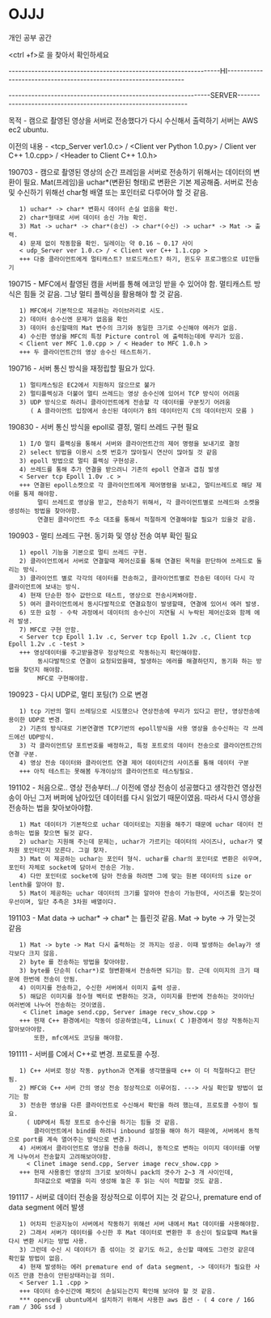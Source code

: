 # OJJJ
개인 공부 공간


<ctrl +f>로 <branch name>을 찾아서 확인하세요

-----------------------------------------------------------------HI-----------------------------------------------------------------

--------------------------------------------------------------SERVER--------------------------------------------------------------

목적 - 캠으로 촬영된 영상을 서버로 전송했다가 다시 수신해서 출력하기
       서버는 AWS ec2 ubuntu.
       
이전의 내용 - <tcp_Server ver1.0.c> / <Client ver Python 1.0.py> / Client ver C++ 1.0.cpp> / <Header to Client C++ 1.0.h>

190703 - 캠으로 촬영된 영상의 순간 프레임을 서버로 전송하기 위해서는 데이터의 변환이 필요. 
         Mat(프레임)을 uchar*(변환된 형태)로 변환은 기본 제공해줌.
         서버로 전송및 수신하기 위해선 char형 배열 또는 포인터로 다루어야 할 것 같음.
       
       1) uchar* -> char* 변화시 데이터 손실 없음을 확인. 
       2) char*형태로 서버 데이터 송신 가능 확인.
       3) Mat -> uchar* -> char*(송신) -> char*(수신) -> uchar* -> Mat -> 출력.
       4) 문제 없이 작동함을 확인. 딜레이는 약 0.16 ~ 0.17 사이
       < udp_Server ver 1.0.c> / < Client ver C++ 1.1.cpp >
       +++ 다중 클라이언트에게 멀티캐스트? 브로드캐스트? 하기, 윈도우 프로그램으로 UI만들기 
       
       
190715 - MFC에서 촬영된 캠을 서버를 통해 에코잉 받을 수 있어야 함.
         멀티캐스트 방식은 힘들 것 같음. 그냥 멀티 플렉싱을 활용해야 할 것 같음.

       1) MFC에서 기본적으로 제공하는 라이브러리로 시도.
       2) 데이터 송수신엔 문제가 없음을 확인
       3) 데이터 송신할때의 Mat 변수의 크기와 동일한 크기로 수신해야 에러가 없음.
       4) 수신한 영상을 MFC의 특정 Picture control 에 출력하는데에 무리가 있음.
       < Client ver MFC 1.0.cpp > / < Header to MFC 1.0.h >
       +++ 두 클라이언트간의 영상 송수신 테스트하기.
       
190716 - 서버 통신 방식을 재정립할 필요가 있다.

       1) 멀티캐스팅은 EC2에서 지원하지 않으므로 불가
       2) 멀티플렉싱과 더불어 멀티 쓰레드는 영상 송수신에 있어서 TCP 방식이 어려움
       3) UDP 방식으로 하려니 클라이언트에게 전송할 각 데이터를 구분짓기 어려움
          ( A 클라이언트 입장에서 송신된 데이터가 B의 데이터인지 C의 데이터인지 모름 )
          
190830 - 서버 통신 방식을 epoll로 결정, 멀티 쓰레드 구현 필요
       
       1) I/O 멀티 플랙싱을 통해서 서버와 클라이언트간의 제어 명령을 보내기로 결정
       2) select 방법을 이용시 소켓 번호가 많아질시 연산이 많아질 것 같음
       3) epoll 방법으로 멀티 플렉싱 구현성공.
       4) 쓰레드를 통해 추가 연결을 받으려니 기존의 epoll 연결과 겹침 발생
       < Server tcp Epoll 1.0v .c >
       +++ 연결된 epoll소켓으로 각 클라이언트에게 제어명령을 보내고, 멀티쓰레드로 해당 제어를 통제 해야함.
            멀티 쓰레드로 영상을 받고, 전송하기 위해서, 각 클라이언트별로 쓰레드와 소켓을 생성하는 방법을 찾아야함.
            연결된 클라이언트 주소 대조를 통해서 적절하게 연결해야할 필요가 있을것 같음.
               
190903 - 멀티 쓰레드 구현. 동기화 및 영상 전송 여부 확인 필요

       1) epoll 기능을 기본으로 멀티 쓰레드 구현.
       2) 클라이언트에서 서버로 연결할때 제어신호를 통해 연결된 목적을 판단하여 쓰레드로 돌리는 방식.
       3) 클라이언트 별로 각각의 데이터를 전송하고, 클라이언트별로 전송된 데이터 다시 각 클라이언트에 보내는 방식.
       4) 현재 단순한 정수 값만으로 테스트, 영상으로 전송시켜봐야함.
       5) 여러 클라이언트에서 동시다발적으로 연결요청이 발생할때, 연결에 있어서 에러 발생.
       6) 또한 요청 - 수락 과정에서 데이터의 송수신이 지연될 시 누락된 제어신호와 함께 에러 발생.
       7) MFC로 구현 안함.
       < Server tcp Epoll 1.1v .c, Server tcp Epoll 1.2v .c, Client tcp Epoll 1.2v .c -test >
       +++ 영상데이터를 주고받을경우 정상적으로 작동하는지 확인해야함.
            동시다발적으로 연결이 요청되었을때, 발생하는 에러를 해결하던지, 동기화 하는 방법을 찾던지 해야함.
            MFC로 구현해야함.
            
190923 - 다시 UDP로, 멀티 포팅(?) 으로 변경

       1) tcp 기반의 멀티 쓰레딩으로 시도했으나 연상전송에 무리가 있다고 판단, 영상전송에 용이한 UDP로 변경.
       2) 기존의 방식대로 기본연결엔 TCP기반의 epoll방식을 사용 영상을 송수신하는 각 쓰레드에선 UDP방식.
       3) 각 클라이언트당 포트번호를 배정하고, 특정 포트로의 데이터 전송으로 클라이언트간의 연결 구분.
       4) 영상 전송 데이터와 클라이언트 연결 제어 데이터간의 사이즈를 통해 데이터 구분
       +++ 아직 테스트는 못해봄 두개이상의 클라이언트로 테스팅필요. 

191102 - 처음으로.. 영상 전송부터.../ 이전에 영상 전송이 성공했다고 생각한건
         영상전송이 아닌 그저 버퍼에 남아있던 데이터를 다시 읽었기 때문이였음. 따라서 다시 영상을 전송하는 법을 찾아보아야함.
         
       1) Mat 데이터가 기본적으로 uchar 데이터로는 지원을 해주기 때문에 uchar 데이터 전송하는 법을 찾으면 될것 같다.
       2) uchar는 지원해 주는데 문제는, uchar가 가르키는 데이터의 사이즈나, uchar가 몇차원 포인터인지 모른다. 그걸 찾자.
       3) Mat 이 제공하는 uchar는 포인터 형식. uchar를 char의 포인터로 변환은 쉬우며, 포인터 자체로 socket에 담아서 전송은 가능.
       4) 다만 포인터로 socket에 담아 전송을 하려면 그에 맞는 원본 데이터의 size or lenth를 알아야 함.
       5) Mat이 제공하는 uchar 데이터의 크기를 알아야 전송이 가능한데, 사이즈를 찾는것이 우선이며, 일단 추측은 3차원 배열이다.
       
191103 - Mat data -> uchar* -> char* 는 틀린것 같음. Mat -> byte -> 가 맞는것 같음

       1) Mat -> byte -> Mat 다시 출력하는 것 까지는 성공. 이때 발생하는 delay가 생각보다 크지 않음.
       2) byte 를 전송하는 방법을 찾아야함.
       3) byte를 단순히 (char*)로 형변환해서 전송하면 되기는 함. 근데 이미지의 크기 때문에 한번에 전송이 안됨.
       4) 이미지를 전송하고, 수신한 서버에서 이미지 출력 성공.
       5) 해답은 이미지를 정수형 벡터로 변환하는 것과, 이미지를 한번에 전송하는 것이아닌 여러번에 나누어 전송하는 것이였음.
        < Clinet image send.cpp, Server image recv_show.cpp >
       +++ 현재 C++ 환경에서는 작동이 성공하였는데, Linux( C )환경에서 정상 작동하는지 알아보아야함.
           또한, mfc에서도 코딩을 해야함.
          
191111 - 서버를 C에서 C++로 변경. 프로토콜 수정. 

       1) C++ 서버로 정상 작동. python과 연계를 생각했을때 c++ 이 더 적절하다고 판단됨.
       2) MFC와 C++ 서버 간의 영상 전송 정상적으로 이루어짐. ---> 사실 확인할 방법이 없기는 함
       3) 전송한 영상을 다른 클라이언트로 수신해서 확인을 하려 했는데, 프로토콜 수정이 필요.
         ( UDP에서 특정 포트로 송수신을 하기는 힘들 것 같음.
           클라이언트에서 bind를 하려니 inbound 설정을 해야 하기 때문에, 서버에서 동적으로 port를 계속 열어주는 방식으로 변경.)
       4) 서버에서 클라이언트로 영상을 전송을 하려니, 동적으로 변하는 이미지 데이터를 어떻게 나누어서 전송할지 고려해보아야함.
         < Clinet image send.cpp, Server image recv_show.cpp >
       +++ 현재 사용중인 영상의 크기로 보아하니 pack의 갯수가 2~3 개 사이인데,
           최대값으로 배열을 미리 생성해 놓은 후 읽는 식이 적합할 것도 같음.
         
191117 - 서버로 데이터 전송을 정상적으로 이루어 지는 것 같으나, premature end of data segment 에러 발생
       
       1) 어차피 인공지능이 서버에서 작동하기 위해선 서버 내에서 Mat 데이터를 사용해야함.
       2) 그래서 서버가 데이터를 수신한 후 Mat 데이터로 변환한 후 송신이 필요할때 Mat을 다시 변환 시키는 방법 사용.
       3) 그런데 수신 시 데이터가 좀 섞이는 것 같기도 하고, 송신할 때에도 그런것 같은데 확인할 방법이 없음.
       4) 현재 발생하는 에러 premature end of data segment, -> 데이터가 필요한 사이즈 만큼 전송이 안된상태라는걸 의미.
       < Server 1.1 .cpp >
       +++ 데이터 송수신간에 패킷이 손실되는건지 확인해 보아야 할 것 같음.
       *** opencv를 ubuntu에서 설치하기 위해서 사용한 aws 옵션 - ( 4 core / 16G ram / 30G ssd )
